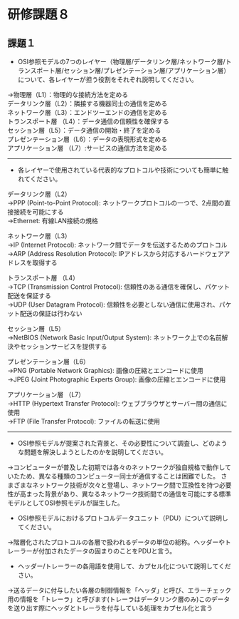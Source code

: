 # 研修課題８

## 課題１
* OSI参照モデルの7つのレイヤー（物理層/データリンク層/ネットワーク層/トランスポート層/セッション層/プレゼンテーション層/アプリケーション層）について、各レイヤーが担う役割をそれぞれ説明してください。

→物理層（L1）：物理的な接続方法を定める  
データリンク層（L2）：隣接する機器同士の通信を定める  
ネットワーク層（L3）：エンドツーエンドの通信を定める  
トランスポート層 （L4）：データ通信の信頼性を確保する  
セッション層（L5）：データ通信の開始・終了を定める  
プレゼンテーション層（L6）：データの表現形式を定める  
アプリケーション層 （L7）:サービスの通信方法を定める  

---


* 各レイヤーで使用されている代表的なプロトコルや技術についても簡単に触れてください。

データリンク層（L2）  
→PPP (Point-to-Point Protocol): ネットワークプロトコルの一つで、2点間の直接接続を可能にする  
→Ethernet: 有線LAN接続の規格

ネットワーク層（L3）  
→IP (Internet Protocol): ネットワーク間でデータを伝送するためのプロトコル  
→ARP (Address Resolution Protocol): IPアドレスから対応するハードウェアアドレスを取得する

トランスポート層 （L4）  
→TCP (Transmission Control Protocol): 信頼性のある通信を確保し、パケット配送を保証する  
→UDP (User Datagram Protocol): 信頼性を必要としない通信に使用され、パケット配送の保証は行わない

セッション層（L5）  
→NetBIOS (Network Basic Input/Output System): ネットワーク上での名前解決やセッションサービスを提供する

プレゼンテーション層（L6）  
→PNG (Portable Network Graphics): 画像の圧縮とエンコードに使用  
→JPEG (Joint Photographic Experts Group): 画像の圧縮とエンコードに使用

アプリケーション層 （L7）  
→HTTP (Hypertext Transfer Protocol): ウェブブラウザとサーバー間の通信に使用  
→FTP (File Transfer Protocol): ファイルの転送に使用

---

* OSI参照モデルが提案された背景と、その必要性について調査し、どのような問題を解決しようとしたのかを説明してください。
  
→コンピューターが普及した初期では各々のネットワークが独自規格で動作していたため、異なる種類のコンピューター同士が通信することは困難でした。
さまざまなネットワーク技術が次々と登場し、ネットワーク間で互換性を持つ必要性が高まった背景があり、異なるネットワーク技術間での通信を可能にする標準モデルとしてOSI参照モデルが誕生した。

* OSI参照モデルにおけるプロトコルデータユニット（PDU）について説明してください。
  
→階層化されたプロトコルの各層で扱われるデータの単位の総称。ヘッダーやトレーラーが付加されたデータの固まりのことをPDUと言う。

* ヘッダー/トレーラーの各用語を使用して、カプセル化について説明してください。
  
→送るデータに付与したい各層の制御情報を「ヘッダ」と呼び、エラーチェック用の情報を「トレーラ」と呼びます(トレーラはデータリンク層のみ)このデータを送り出す際にヘッダとトレーラを付与している処理をカプセル化と言う

